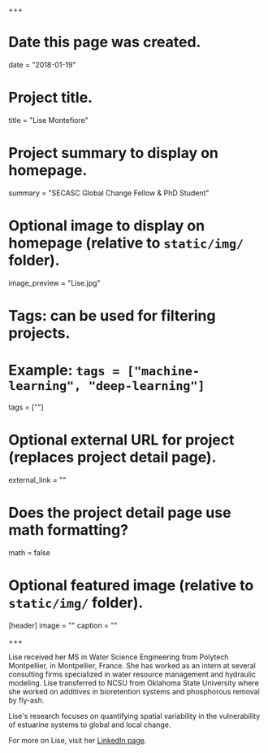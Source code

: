 +++
# Date this page was created.
date = "2018-01-19"

# Project title.
title = "Lise Montefiore"

# Project summary to display on homepage.
summary = "SECASC Global Change Fellow & PhD Student"

# Optional image to display on homepage (relative to `static/img/` folder).
image_preview = "Lise.jpg"

# Tags: can be used for filtering projects.
# Example: `tags = ["machine-learning", "deep-learning"]`
tags = [""]

# Optional external URL for project (replaces project detail page).
external_link = ""

# Does the project detail page use math formatting?
math = false

# Optional featured image (relative to `static/img/` folder).
[header]
image = ""
caption = ""

+++

Lise received her MS in Water Science Engineering from Polytech Montpellier, in Montpellier, France. She has worked as an intern at several consulting firms specialized in water resource management and hydraulic modeling. Lise transferred to NCSU from Oklahoma State University where she worked on additives in bioretention systems and phosphorous removal by fly-ash.

Lise's research focuses on quantifying spatial variability in the vulnerability of estuarine systems to global and local change.

For more on Lise, visit her [LinkedIn page](https://www.linkedin.com/in/lisemontefiore/).